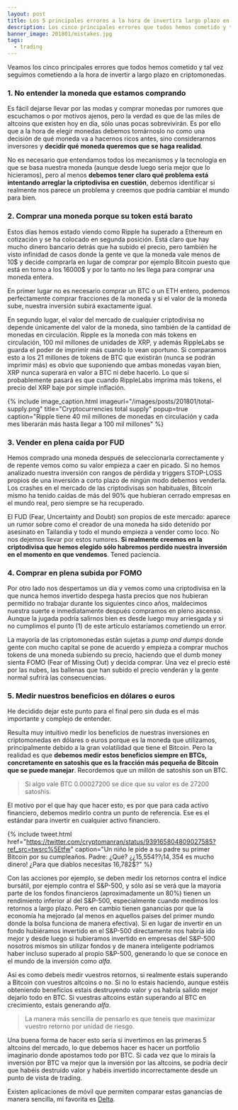 ```yaml
---
layout: post
title: Los 5 principales errores a la hora de invertira largo plazo en criptomonedas
description: Los cinco principales errores que todos hemos cometido y tal vez seguimos cometiendo a la hora de invertir a largo plazo en criptomonedas.
banner_image: 201801/mistakes.jpg
tags:
  - trading
---
```


Veamos los cinco principales errores que todos hemos cometido y tal vez seguimos cometiendo a la hora de invertir a largo plazo en criptomonedas.

<!--more-->

### 1. No entender la moneda que estamos comprando

Es fácil dejarse llevar por las modas y comprar monedas por rumores que escuchamos o por motivos ajenos, pero la verdad es que de las miles de altcoins que existen hoy en día, sólo unas pocas sobrevivirán. Es por ello que a la hora de elegir monedas debemos tomárnoslo no como una decisión de qué moneda va a hacernos ricos antes, sino considerarnos inversores y **decidir qué moneda queremos que se haga realidad**.

No es necesario que entendamos todos los mecanismos y la tecnología en que se basa nuestra moneda (aunque desde luego sería mejor que lo hicieramos), pero al menos **debemos tener claro qué problema está intentando arreglar la criptodivisa en cuestión**, debemos identificar si realmente nos parece un problema y creemos que podría cambiar el mundo para bien.

### 2. Comprar una moneda porque su token está barato

Estos días hemos estado viendo como Ripple ha superado a Ethereum en cotización y se ha colocado en segunda posición. Está claro que hay mucho dinero bancario detrás que ha subido el precio, pero también he visto infinidad de casos donde la gente ve que la moneda vale menos de 10$ y decide comprarla en lugar de comprar por ejemplo Bitcoin puesto que está en torno a los 16000$ y por lo tanto no les llega para comprar una moneda entera.

En primer lugar no es necesario comprar un BTC o un ETH entero, podemos perfectamente comprar fracciones de la moneda y si el valor de la moneda sube, nuestra inversión subirá exactamente igual.

En segundo lugar, el valor del mercado de cualquier criptodivisa no depende únicamente del valor de la moneda, sino también de la cantidad de monedas en circulación. Ripple es la moneda con más tokens en circulación, 100 mil millones de unidades de XRP, y además RippleLabs se guarda el poder de imprimir más cuando lo vean oportuno. Si comparamos esto a los 21 millones de tokens de BTC que existirán (nunca se podrán imprimir más) es obvio que suponiendo que ambas monedas vayan bien, XRP nunca superará en valor a BTC ni debe hacerlo. Lo que sí probablemente pasará es que cuando RippleLabs imprima más tokens, el precio del XRP baje por simple inflación.

{% include image_caption.html imageurl="/images/posts/201801/total-supply.png" title="Cryptocurrencies total supply" popup=true caption="Ripple tiene 40 mil millones de monedas en circulación y cada mes liberarán más hasta llegar a 100 mil millones" %}

### 3. Vender en plena caída por FUD

Hemos comprado una moneda después de seleccionarla correctamente y de repente vemos como su valor empieza a caer en picado. Si no hemos analizado nuestra inversión con rangos de pérdida y triggers STOP-LOSS propios de una inversión a corto plazo de ningún modo debemos venderla. Los crashes en el mercado de las criptodivisas son habituales, Bitcoin mismo ha tenido caídas de más del 90% que hubieran cerrado empresas en el mundo real, pero siempre se ha recuperado. 

El FUD (Fear, Uncertainty and Doubt) son propios de este mercado: aparece un rumor sobre como el creador de una moneda ha sido detenido por asesinato en Tailandia y todo el mundo empieza a vender como loco. No nos dejemos llevar por estos rumores. **Si realmente creemos en la criptodivisa que hemos elegido sólo habremos perdido nuestra inversión en el momento en que vendemos**. Tened paciencia. 

### 4. Comprar en plena subida por FOMO

Por otro lado nos despertamos un día y vemos como una criptodivisa en la que nunca hemos invertido despega hasta precios que nos hubieran permitido no trabajar durante los siguientes cinco años, maldecimos nuestra suerte e inmediatamente después compramos en pleno ascenso. Aunque la jugada podría salirnos bien es desde luego muy arriesgada y si no cumplimos el punto (1) de este artículo estaríamos cometiendo un error.

La mayoría de las criptomonedas están sujetas a *pump and dumps* donde gente con mucho capital se pone de acuerdo y empieza a comprar muchos tokens de una moneda subiendo su precio, haciendo que el dumb money sienta FOMO (Fear of Missing Out) y decida comprar. Una vez el precio esté por las nubes, las ballenas que han subido el precio venderán y la gente normal sufrirá las consecuencias.

### 5. Medir nuestros beneficios en dólares o euros

He decidido dejar este punto para el final pero sin duda es el más importante y complejo de entender.

Resulta muy intuitivo medir los beneficios de nuestras inversiones en criptomonedas en dólares o euros porque es la moneda que utilizamos, principalmente debido a la gran volatilidad que tiene el Bitcoin. Pero la realidad es que **debemos medir estos beneficios siempre en BTCs, concretamente en satoshis que es la fracción más pequeña de Bitcoin que se puede manejar**. Recordemos que un millón de satoshis son un BTC.

> Si algo vale BTC 0.00027200 se dice que su valor es de 27200 satoshis.

El motivo por el que hay que hacer esto, es por que para cada activo financiero, debemos medirlo contra un punto de referencia. Ese es el estándar para invertir en cualquier activo financiero.

{% include tweet.html href="https://twitter.com/cryptomanran/status/939165804809027585?ref_src=twsrc%5Etfw" caption="Un niño le pide a su padre su primer Bitcoin por su cumpleaños. Padre: ¿Qué? ¿¿15,554$?? ¡14,354$ es mucho dinero! ¿Para que diablos necesitas 16,782$?" %}


Con las acciones por ejemplo, se deben medir los retornos contra el índice bursátil, por ejemplo contra el S&P-500, y sólo así se verá que la mayoria parte de los fondos financieros (aproximadamente un 80%) tienen un rendimiento inferior al del S&P-500, especialmente cuando medimos los retornos a largo plazo. Pero en cambio tienen ganancias por que la economía ha mejorado (al menos en aquellos países del primer mundo donde la bolsa funciona de manera efectiva). Si en lugar de invertir en un fondo hubiéramos invertido en el S&P-500 directamente nos habría ido mejor y desde luego si hubieramos invertido en empresas del S&P-500 nosotros mismos sin utilizar fondos y de manera inteligente podríamos haber incluso superado al propio S&P-500, generando lo que se conoce en el mundo de la inversión como *alfa*.

Así es como debeis medir vuestros retornos, si realmente estais superando a Bitcoin con vuestros altcoins o no. Si no lo estais haciendo, aunque estéis obteniendo beneficios estais destruyendo valor y os habría salido mejor dejarlo todo en BTC. Si vuestras altcoins están superando al BTC en crecimiento, estais generando *alfa*.

> La manera más sencilla de pensarlo es que teneis que maximizar vuestro retorno por unidad de riesgo.

Una buena forma de hacer esto sería si invertimos en las primeras 5 altcoins del mercado, lo que debemos hacer es hacer un portfolio imaginario donde apostamos todo por BTC. Si cada vez que lo mirais la inversión por BTC va mejor que la inversión por las altcoins, se podría decir que habéis destruido valor y habéis invertido incorrectamente desde un punto de vista de trading.

Existen aplicaciones de móvil que permiten comparar estas ganancias de manera sencilla, mi favorita es [Delta](https://getdelta.io/).
